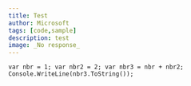 ```yaml
---
title: Test
author: Microsoft
tags: [code,sample]
description: test
image: _No response_
---
```

`
var nbr = 1;
var nbr2 = 2;
var nbr3 = nbr + nbr2;
Console.WriteLine(nbr3.ToString());
` 
